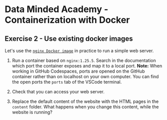 # Data Minded Academy - Containerization with Docker
## Exercise 2 - Use existing docker images

Let's use the [`nginx Docker image`](https://hub.docker.com/_/nginx) in practice to run a simple web server.

1. Run a container based on `nginx:1.25.5`. Search in the documentation which port the container exposes and map it to a local port. **Note:** When working in GitHub Codespaces, ports are opened on the GitHub container rather than on localhost on your own computer. You can find the open ports the `ports` tab of the VSCode terminal.

2. Check that you can access your web server.

3. Replace the default content of the website with the HTML pages in the `content` folder. What happens when you change this content, while the website is running?